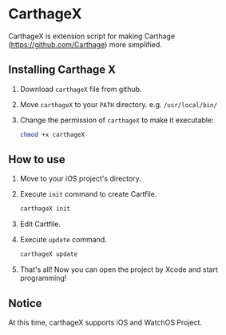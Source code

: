 # CarthageX

CarthageX is extension script for making Carthage (https://github.com/Carthage) more simplified.


## Installing Carthage X

1. Download `carthageX` file from github.
2. Move `carthageX` to your `PATH` directory. e.g. `/usr/local/bin/`
3. Change the permission of `carthageX` to make it executable:

	```sh
    chmod +x carthageX
    ```


## How to use

1. Move to your iOS project's directory.
2. Execute `init` command to create Cartfile.

	```sh
    carthageX init
    ```

3. Edit Cartfile.
4. Execute `update` command.

	```sh
    carthageX update
    ```

5. That's all! Now you can open the project by Xcode and start programming!


## Notice

At this time, carthageX supports iOS and WatchOS Project.

